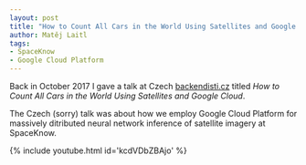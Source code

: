 ```yaml
---
layout: post
title: "How to Count All Cars in the World Using Satellites and Google Cloud: My Speech at backendisti.cz"
author: Matěj Laitl
tags:
- SpaceKnow
- Google Cloud Platform
---
```


Back in October 2017 I gave a talk at Czech [backendisti.cz](https://backendisti.cz/) titled
*How to Count All Cars in the World Using Satellites and Google Cloud*.

The Czech (sorry) talk was about how we employ Google Cloud Platform for massively ditributed
neural network inference of satellite imagery at SpaceKnow.

{% include youtube.html id='kcdVDbZBAjo' %}
